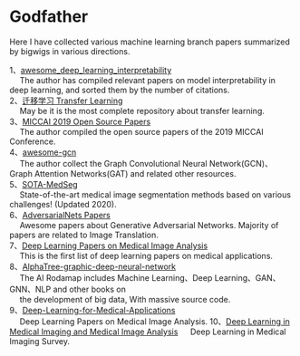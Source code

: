 # Godfather
Here I have collected various machine learning branch papers summarized by bigwigs in various directions.

1、[awesome_deep_learning_interpretability](https://github.com/oneTaken/awesome_deep_learning_interpretability)   
   &emsp; The author has compiled relevant papers on model interpretability in deep learning, and sorted them by the number of citations.  
2、[迁移学习 Transfer Learning](https://github.com/jindongwang/transferlearning)  
   &ensp;&ensp; May be it is the most complete repository about transfer learning.  
3、[MICCAI 2019 Open Source Papers](https://github.com/JunMa11/MICCAI-OpenSourcePapers?tdsourcetag=s_pctim_aiomsg)  
   &emsp; The author compiled the open source papers of the 2019 MICCAI Conference.   
4、[awesome-gcn](https://github.com/Jiakui/awesome-gcn)  
   &emsp; The author collect the Graph Convolutional Neural Network(GCN)、Graph Attention Networks(GAT) and related other resources.  
5、[SOTA-MedSeg](https://github.com/JunMa11/SOTA-MedSeg)    
   &emsp; State-of-the-art medical image segmentation methods based on various challenges! (Updated 2020).      
6、[AdversarialNets Papers](https://github.com/zhangqianhui/AdversarialNetsPapers)  
   &emsp; Awesome papers about Generative Adversarial Networks. Majority of papers are related to Image Translation.    
7、[Deep Learning Papers on Medical Image Analysis](https://github.com/albarqouni/Deep-Learning-for-Medical-Applications)    
   &emsp;  This is the first list of deep learning papers on medical applications.       
8、[AlphaTree-graphic-deep-neural-network](https://github.com/weslynn/AlphaTree-graphic-deep-neural-network)     
   &emsp; The AI Rodamap includes Machine Learning、Deep Learning、GAN、GNN、NLP and other books on    
   &emsp; the development of big data, With massive source code.  
9、[Deep-Learning-for-Medical-Applications](https://github.com/albarqouni/Deep-Learning-for-Medical-Applications)    
   &emsp; Deep Learning Papers on Medical Image Analysis.
10、[Deep Learning in Medical Imaging and Medical Image Analysis](https://github.com/shawnyuen/DeepLearningInMedicalImagingAndMedicalImageAnalysis)
   &emsp; Deep Learning in Medical Imaging Survey.  
   

